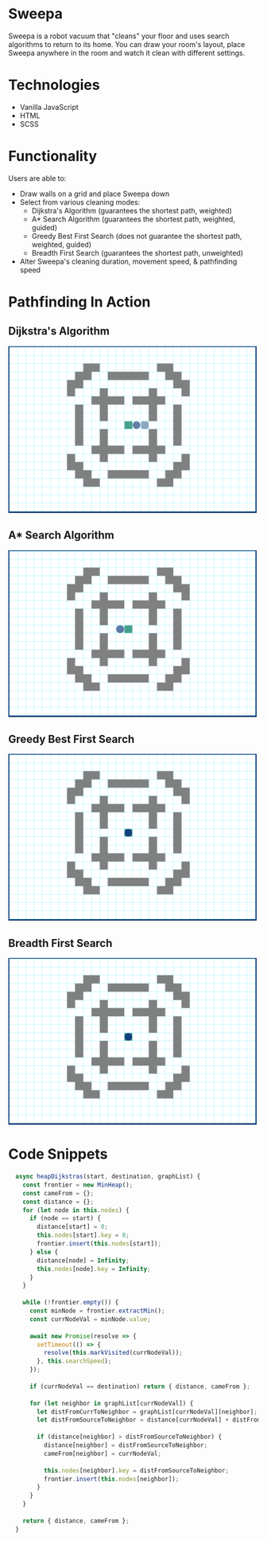 # Sweepa

Sweepa is a robot vacuum that "cleans" your floor and uses search algorithms to return to its home. You can draw your room's layout, place Sweepa anywhere in the room and watch it clean with different settings.

# Technologies

* Vanilla JavaScript
* HTML
* SCSS

# Functionality

Users are able to:
* Draw walls on a grid and place Sweepa down
* Select from various cleaning modes: 
  * Dijkstra's Algorithm (guarantees the shortest path, weighted)
  * A* Search Algorithm (guarantees the shortest path, weighted, guided)
  * Greedy Best First Search (does not guarantee the shortest path, weighted, guided)
  * Breadth First Search (guarantees the shortest path, unweighted)
* Alter Sweepa's cleaning duration, movement speed, & pathfinding speed

# Pathfinding In Action

## Dijkstra's Algorithm

<img src="/dist/assets/gifs/dijkstras.gif" alt="Dijkstra's Algorithm" width="500" height="auto"/>

## A* Search Algorithm

<img src="/dist/assets/gifs/astar.gif" alt="A* Search Algorithm" width="500" height="auto"/>

## Greedy Best First Search

<img src="/dist/assets/gifs/greedybestfirst.gif" alt="Greedy Best First Search" width="500" height="auto"/>

## Breadth First Search

<img src="/dist/assets/gifs/breadthfirst.gif" alt="Breadth First Search" width="500" height="auto"/>

# Code Snippets
```javascript
  async heapDijkstras(start, destination, graphList) {
    const frontier = new MinHeap();
    const cameFrom = {};
    const distance = {};
    for (let node in this.nodes) {
      if (node == start) {
        distance[start] = 0;
        this.nodes[start].key = 0;
        frontier.insert(this.nodes[start]);
      } else {
        distance[node] = Infinity;
        this.nodes[node].key = Infinity;
      }
    }

    while (!frontier.empty()) {
      const minNode = frontier.extractMin();
      const currNodeVal = minNode.value;

      await new Promise(resolve => {
        setTimeout(() => {
          resolve(this.markVisited(currNodeVal));
        }, this.searchSpeed);
      });
      
      if (currNodeVal == destination) return { distance, cameFrom };
      
      for (let neighbor in graphList[currNodeVal]) {
        let distFromCurrToNeighbor = graphList[currNodeVal][neighbor];
        let distFromSourceToNeighbor = distance[currNodeVal] + distFromCurrToNeighbor;
        
        if (distance[neighbor] > distFromSourceToNeighbor) {
          distance[neighbor] = distFromSourceToNeighbor;
          cameFrom[neighbor] = currNodeVal;

          this.nodes[neighbor].key = distFromSourceToNeighbor;
          frontier.insert(this.nodes[neighbor]);
        }
      }
    }
    
    return { distance, cameFrom };
  }
```

